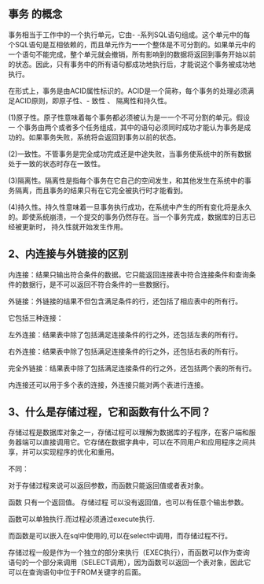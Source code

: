 ## 事务 的概念

 事务相当于工作中的一个执行单元，它由- -系列SQL语句组成。这个单元中的每个SQL语句是互相依赖的，而且单元作为一一个整体是不可分割的。如果单元中的一个语句不能完成，整个单元就会撤销，所有影响到的数据将返回到事务开始以前的状态。因此，只有事务中的所有语句都成功地执行后，才能说这个事务被成功地执行。  

在形式上，事务是由ACID属性标识的。ACID是一个简称，每个事务的处理必须满足ACID原则，即原子性、- 致性 、 隔离性和持久性。 

 (1)原子性。原子性意味着每个事务都必须被认为是一一个不可分割的单元。假设一 个事务由两个或者多个任务组成，其中的语句必须同时成功才能认为事务是成功的。如果事务失败，系统将会返回到事务以前的状态。

(2)一致性。不管事务是完全成功完成还是中途失败，当事务使系统中的所有数据处于一致的状态时存在一致性。

 (3)隔离性。隔离性是指每个事务在它自己的空间发生，和其他发生在系统中的事务隔离，而且事务的结果只有在它完全被执行时才能看到。

(4)持久性。持久性意味着一旦事务执行成功，在系统中产生的所有变化将是永久的。即使系统崩溃，一个提交的事务仍然存在。当一个事务完成，数据库的日志已经被更新时， 持久性就开始发生作用。



## 2、内连接与外链接的区别

内连接：结果只输出符合条件的数据。它只能返回连接表中符合连接条件和查询条件的数据行，是不可以返回不符合条件的一些数据行。

外链接：外链接的结果不但包含满足条件的行，还包括了相应表中的所有行。

它包括三种连接：

左外连接：结果表中除了包括满足连接条件的行之外，还包括左表的所有行。

右外连接：结果表中除了包括满足连接条件的行之外，还包括右表的所有行。

完全外链接：结果表中除了包括满足连接条件的行之外，还包括两个表的所有行。

内连接还可以用于多个表的连接，外连接只能对两个表进行连接。



## 3、什么是存储过程，它和函数有什么不同？

存储过程是数据库对象之一，存储过程可以理解为数据库的子程序，在客户端和服务器端可以直接调用它。它存储在数据字典中，可以在不同用户和应用程序之间共享，并可以实现程序的优化和重用。

不同：

对于存储过程来说可以返回参数，而函数只能返回值或者表对象。

函数  只有一个返回值。  存储过程 可以没有返回值，也可以有任意个输出参数。

函数可以单独执行.而过程必须通过execute执行. 

而函数是可以嵌入在sql中使用的,可以在select中调用，而存储过程不行。

存储过程一般是作为一个独立的部分来执行（EXEC执行），而函数可以作为查询语句的一个部分来调用（SELECT调用），因为函数可以返回一个表对象，因此它可以在查询语句中位于FROM关键字的后面。



